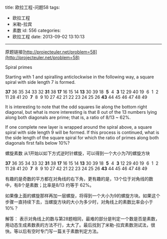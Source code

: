 title: 欧拉工程-问题58
tags:
  - 欧拉工程
  - 米勒-拉宾
  - 素数
id: 556
categories:
  - 欧拉工程
date: 2013-09-02 13:10:13
---

原题链接[http://projecteuler.net/problem=58](http://projecteuler.net/problem=58)


Spiral primes

Starting with 1 and spiralling anticlockwise in the following way, a square spiral with side length 7 is formed.

**37** 36 35 34 33 32 **31**
38 **17** 16 15 14 **13** 30
39 18  **5**  4  **3** 12 29
40 19  6  1  2 11 28
41 20  **7**  8  9 10 27
42 21 22 23 24 25 26
**43** 44 45 46 47 48 49

It is interesting to note that the odd squares lie along the bottom right diagonal, but what is more interesting is that 8 out of the 13 numbers lying along both diagonals are prime; that is, a ratio of 8/13 ~ 62%.

If one complete new layer is wrapped around the spiral above, a square spiral with side length 9 will be formed. If this process is continued, what is the side length of the square spiral for which the ratio of primes along both diagonals first falls below 10%?

螺旋素数
从1开始以如下方式逆时针螺旋，可以得到一个大小为7的螺旋方块

**37** 36 35 34 33 32 **31**
38 **17** 16 15 14 **13** 30
39 18  **5**  4  **3** 12 29
40 19  6  1  2 11 28
41 20  **7**  8  9 10 27
42 21 22 23 24 25 26
**43** 44 45 46 47 48 49

有趣的是奇数的平方都在对角线的右下角，更有趣的是，13个位于对角线的数中，有8个是素数；比率是8/13 约等于 62%。

如果像上面的螺旋那样再加一层螺旋，将得到一个大小为9的螺旋方块。如果这个步骤一直持续下去，当螺旋方块的大小为多少时，对角线上的素数比率会小于10%？

解答：
表示对角线上的数与第28题相同，最难的部分是判定一个数是否是素数，用动态生成素数表的方法不行，太大了。最后找到了米勒-拉宾素数测试法，很快。等以后有空时专门写一篇关于素数判定方法。